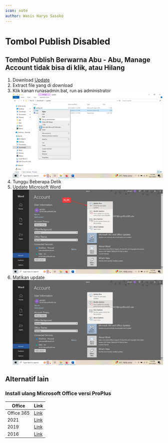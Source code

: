 ```yaml
---
icon: note
author: Wasis Haryo Sasoko
---
```


# Tombol Publish Disabled

## Tombol Publish Berwarna Abu - Abu, Manage Account tidak bisa di klik, atau Hilang

1. Download [Update](/downloads/update.zip)
2. Extract file yang di download
3. Klik kanan runasadmin.bat, run as administrator
   ![Run as Admin](/images/runasadmin.jpg)
4. Tunggu Beberapa Detik
5. Update Microsoft Word
   ![alt text](../../images/publish-disabled/image.png)
6. Matikan update
   ![Matikan Update](/images/matikanupdate.png)

## Alternatif lain

### Install ulang Microsoft Office versi ProPlus

| Office     | Link                                                                                                              |
| ---------- | ----------------------------------------------------------------------------------------------------------------- |
| Office 365 | [Link](https://officecdn.microsoft.com/db/492350f6-3a01-4f97-b9c0-c7c6ddf67d60/media/en-us/O365ProPlusRetail.img) |
| 2021       | [Link](https://officecdn.microsoft.com/db/492350f6-3a01-4f97-b9c0-c7c6ddf67d60/media/en-us/ProPlus2021Retail.img) |
| 2019       | [Link](https://officecdn.microsoft.com/db/492350f6-3a01-4f97-b9c0-c7c6ddf67d60/media/en-us/ProPlus2019Retail.img) |
| 2016       | [Link](https://officecdn.microsoft.com/db/492350f6-3a01-4f97-b9c0-c7c6ddf67d60/media/en-us/ProPlusRetail.img)     |
